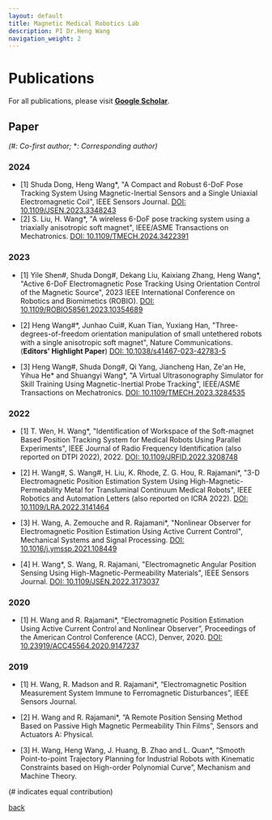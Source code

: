 ```yaml
---
layout: default
title: Magnetic Medical Robotics Lab
description: PI Dr.Heng Wang
navigation_weight: 2
---
```


# Publications

For all publications, please visit
[**Google Scholar**](https://scholar.google.com/citations?hl=en&user=a_5IJgcAAAAJ&view_op=list_works&sortby=pubdate).


## **Paper**
*(#: Co-first author;* **: Corresponding author)*

### 2024

* [1] Shuda Dong, Heng Wang*, "A Compact and Robust 6-DoF Pose Tracking System Using Magnetic-Inertial Sensors and a Single Uniaxial Electromagnetic Coil", IEEE Sensors Journal. [DOI: 10.1109/JSEN.2023.3348243](https://doi.org/10.1109/JSEN.2023.3348243)
* [2] S. Liu, H. Wang*, "A wireless 6-DoF pose tracking system using a triaxially anisotropic soft magnet", IEEE/ASME Transactions on Mechatronics. [DOI: 10.1109/TMECH.2024.3422391](https://doi.org/10.1109/TMECH.2024.3422391)

### 2023

* [1] Yile Shen#, Shuda Dong#, Dekang Liu, Kaixiang Zhang, Heng Wang*, "Active 6-DoF Electromagnetic Pose Tracking Using Orientation Control of the Magnetic Source", 2023 IEEE International Conference on Robotics and Biomimetics (ROBIO). [DOI: 10.1109/ROBIO58561.2023.10354689](https://doi.org/10.1109/ROBIO58561.2023.10354689)

* [2] Heng Wang#*, Junhao Cui#, Kuan Tian, Yuxiang Han, "Three-degrees-of-freedom orientation manipulation of small untethered robots with a single anisotropic soft magnet", Nature Communications. (**Editors' Highlight Paper**) [DOI: 10.1038/s41467-023-42783-5](https://doi.org/10.1038/s41467-023-42783-5)
  
* [3] Heng Wang#, Shuda Dong#, Qi Yang, Jiancheng Han, Ze'an He, Yihua He* and Shuangyi Wang*, "A Virtual Ultrasonography Simulator for Skill Training Using Magnetic-Inertial Probe Tracking", IEEE/ASME Transactions on Mechatronics. [DOI: 10.1109/TMECH.2023.3284535](https://doi.org/10.1109/TMECH.2023.3284535)


### 2022

* [1] T. Wen, H. Wang*, "Identification of Workspace of the Soft-magnet Based Position Tracking System for Medical Robots Using Parallel Experiments", IEEE Journal of Radio Frequency Identification (also reported on DTPI 2022), 2022. [DOI: 10.1109/JRFID.2022.3208748](https://doi.org/10.1109/JRFID.2022.3208748)
  
* [2] H. Wang#, S. Wang#, H. Liu, K. Rhode, Z. G. Hou, R. Rajamani*, "3-D Electromagnetic Position Estimation System Using High-Magnetic-Permeability Metal for Transluminal Continuum Medical Robots", IEEE Robotics and Automation Letters (also reported on ICRA 2022). [DOI: 10.1109/LRA.2022.3141464](https://doi.org/10.1109/LRA.2022.3141464)
  
* [3] H. Wang, A. Zemouche and R. Rajamani*, "Nonlinear Observer for Electromagnetic Position Estimation Using Active Current Control", Mechanical Systems and Signal Processing. [DOI: 10.1016/j.ymssp.2021.108449](https://doi.org/10.1016/j.ymssp.2021.108449)
  
* [4] H. Wang*, S. Wang, R. Rajamani, "Electromagnetic Angular Position Sensing Using High-Magnetic-Permeability Materials", IEEE Sensors Journal. [DOI: 10.1109/JSEN.2022.3173037](https://doi.org/10.1109/JSEN.2022.3173037)

### 2020

* [1] H. Wang and R. Rajamani*, “Electromagnetic Position Estimation Using Active Current Control and Nonlinear Observer”, Proceedings of the American Control Conference (ACC), Denver, 2020. [DOI: 10.23919/ACC45564.2020.9147237](https://doi.org/10.23919/ACC45564.2020.9147237)


### 2019

* [1] H. Wang, R. Madson and R. Rajamani*, “Electromagnetic Position Measurement System Immune to Ferromagnetic Disturbances”, IEEE Sensors Journal.
  
* [2] H. Wang and R. Rajamani*, “A Remote Position Sensing Method Based on Passive High Magnetic Permeability Thin Films”, Sensors and Actuators A: Physical.
  
* [3] H. Wang, Heng Wang, J. Huang, B. Zhao and L. Quan*, “Smooth Point-to-point Trajectory Planning for Industrial Robots with Kinematic Constraints based on High-order Polynomial Curve”, Mechanism and Machine Theory.

(# indicates equal contribution)


[back](./)


